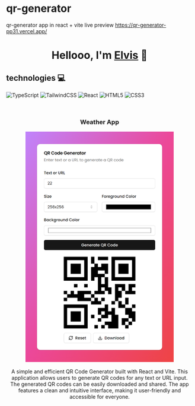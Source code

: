 # qr-generator
qr-generator app in react + vite 
live preview https://qr-generator-pp31.vercel.app/


<div align="center">
<h1 align="center">Hellooo, I'm <a href="https://elvisxd.github.io/webside-curriculum/">Elvis</a> 👋</h1>
</div>

## technologies 💻

![TypeScript](https://img.shields.io/badge/typescript-%23007ACC.svg?style=for-the-badge&logo=typescript&logoColor=white)
![TailwindCSS](https://img.shields.io/badge/tailwindcss-%2338B2AC.svg?style=for-the-badge&logo=tailwind-css&logoColor=white)
![React](https://img.shields.io/badge/react-%2320232a.svg?style=for-the-badge&logo=react&logoColor=%2361DAFB)
![HTML5](https://img.shields.io/badge/html5-%23E34F26.svg?style=for-the-badge&logo=html5&logoColor=white)
![CSS3](https://img.shields.io/badge/css3-%231572B6.svg?style=for-the-badge&logo=css3&logoColor=white)

<br>
<h3 align="center">Weather App</h3>
<div align="center">                                       
<a href="https://qr-generator-pp31.vercel.app/" target="_blank"><img src="qr-generator.png" width="400" alt=""></a>
<br>
<p>
<a href="https://github.com/elvisxd/qr-generator" target="_blank">

</a>
</p>
</p>A simple and efficient QR Code Generator built with React and Vite. This application allows users to generate QR codes for any text or URL input. The generated QR codes can be easily downloaded and shared. The app features a clean and intuitive interface, making it user-friendly and accessible for everyone.</p>
</div>                                                             
</table>                                                                                 
</div>
